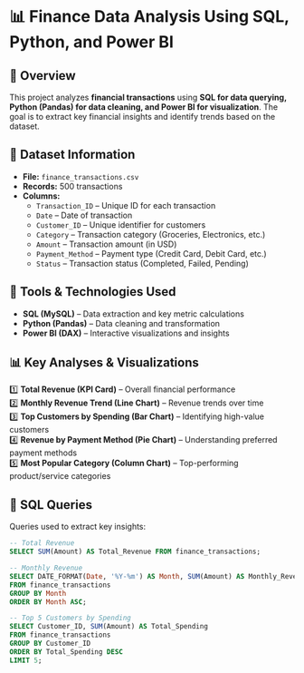 # 📊 Finance Data Analysis Using SQL, Python, and Power BI

## 📌 Overview
This project analyzes **financial transactions** using **SQL for data querying, Python (Pandas) for data cleaning, and Power BI for visualization**. The goal is to extract key financial insights and identify trends based on the dataset.

## 📂 Dataset Information
- **File:** `finance_transactions.csv`
- **Records:** 500 transactions
- **Columns:**
  - `Transaction_ID` – Unique ID for each transaction
  - `Date` – Date of transaction
  - `Customer_ID` – Unique identifier for customers
  - `Category` – Transaction category (Groceries, Electronics, etc.)
  - `Amount` – Transaction amount (in USD)
  - `Payment_Method` – Payment type (Credit Card, Debit Card, etc.)
  - `Status` – Transaction status (Completed, Failed, Pending)

## 📌 Tools & Technologies Used
- **SQL (MySQL)** – Data extraction and key metric calculations  
- **Python (Pandas)** – Data cleaning and transformation  
- **Power BI (DAX)** – Interactive visualizations and insights  

## 📊 Key Analyses & Visualizations
1️⃣ **Total Revenue (KPI Card)** – Overall financial performance  
2️⃣ **Monthly Revenue Trend (Line Chart)** – Revenue trends over time  
3️⃣ **Top Customers by Spending (Bar Chart)** – Identifying high-value customers  
4️⃣ **Revenue by Payment Method (Pie Chart)** – Understanding preferred payment methods  
5️⃣ **Most Popular Category (Column Chart)** – Top-performing product/service categories  

## 📝 SQL Queries
Queries used to extract key insights:  

```sql
-- Total Revenue
SELECT SUM(Amount) AS Total_Revenue FROM finance_transactions;

-- Monthly Revenue
SELECT DATE_FORMAT(Date, '%Y-%m') AS Month, SUM(Amount) AS Monthly_Revenue
FROM finance_transactions
GROUP BY Month
ORDER BY Month ASC;

-- Top 5 Customers by Spending
SELECT Customer_ID, SUM(Amount) AS Total_Spending
FROM finance_transactions
GROUP BY Customer_ID
ORDER BY Total_Spending DESC
LIMIT 5;
